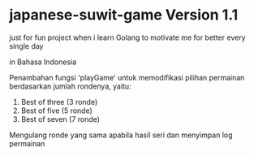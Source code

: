 # japanese-suwit-game Version 1.1
just for fun project when i learn Golang to motivate me for better every single day

in Bahasa Indonesia

Penambahan fungsi 'playGame' untuk memodifikasi pilihan permainan berdasarkan jumlah rondenya, yaitu:
1. Best of three (3 ronde)
2. Best of five (5 ronde)
3. Best of seven (7 ronde)

Mengulang ronde yang sama apabila hasil seri dan menyimpan log permainan